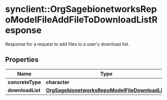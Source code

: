 # synclient::OrgSagebionetworksRepoModelFileAddFileToDownloadListResponse

Response for a request to add files to a user's download list.

## Properties
Name | Type | Description | Notes
------------ | ------------- | ------------- | -------------
**concreteType** | **character** |  | [optional] 
**downloadList** | [**OrgSagebionetworksRepoModelFileDownloadList**](org.sagebionetworks.repo.model.file.DownloadList.md) |  | [optional] 



